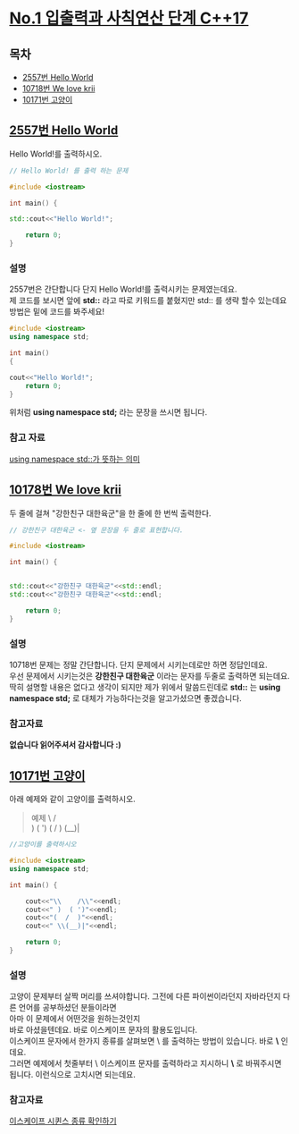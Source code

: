 # <a href="https://www.acmicpc.net/step/1">No.1 입출력과 사칙연산 단계 C++17</a>

## 목차
- [2557번 Hello World](#2557번-Hello-World)
- [10718번 We love krii](#10718번-We-love-krii)
- [10171번 고양이](#10171번-고양이)

## <a href="https://www.acmicpc.net/problem/2557">2557번 Hello World</a> 
Hello World!를 출력하시오.

~~~cpp
// Hello World! 를 출력 하는 문제

#include <iostream>

int main() {

std::cout<<"Hello World!"; 

    return 0;
}
~~~

### 설명
2557번은 간단합니다 단지 Hello World!를 출력시키는 문제였는데요.<br />
제 코드를 보시면 앞에 **std::** 라고 따로 키워드를 붙혔지만 std:: 를 생략 할수 있는데요 방법은 밑에 코드를 봐주세요!
~~~cpp
#include <iostream>
using namespace std;

int main() 
{

cout<<"Hello World!";
    return 0;
}
~~~
위처럼 **using namespace std;** 라는 문장을 쓰시면 됩니다.

### 참고 자료
<a href="https://sites.google.com/site/ub8566/geim-peulogeulaeming-ui-jeongseog/01-cheoeum-mandeuneun-geim/namespace-sayong">using namespace std::가 뜻하는 의미</a>

## <a href="https://www.acmicpc.net/problem/10718">10178번 We love krii</a>
두 줄에 걸쳐 "강한친구 대한육군"을 한 줄에 한 번씩 출력한다.

~~~cpp
// 강한친구 대한육군 <- 옆 문장을 두 줄로 표현합니다.

#include <iostream>

int main() {


std::cout<<"강한친구 대한육군"<<std::endl;
std::cout<<"강한친구 대한육군"<<std::endl;

    return 0;
}
~~~

### 설명
10718번 문제는 정말 간단합니다. 단지 문제에서 시키는데로만 하면 정답인데요.<br />
우선 문제에서 시키는것은 **강한친구 대한육군** 이라는 문자를 두줄로 출력하면 되는데요.<br />
딱히 설명할 내용은 없다고 생각이 되지만 제가 위에서 말씀드린데로 **std::** 는 **using namespace std;** 로 대체가 가능하다는것을 알고가셨으면 좋겠습니다.

### 참고자료
**없습니다 읽어주셔서 감사합니다 :)**

## <a href="https://www.acmicpc.net/problem/10171">10171번 고양이</a>
아래 예제와 같이 고양이를 출력하시오.

> 예제 
\    /\
 )  ( ')
(  /  )
 \(__)|
 
~~~cpp
//고양이를 출력하시오

#include <iostream>
using namespace std;

int main() {

    cout<<"\\    /\\"<<endl;
    cout<<" )  ( ')"<<endl;
    cout<<"(  /  )"<<endl;
    cout<<" \\(__)|"<<endl;

    return 0;
}
~~~

### 설명
고양이 문제부터 살짝 머리를 쓰셔야합니다. 그전에 다른 파이썬이라던지 자바라던지 다른 언어를 공부하셨던 분들이라면<br /> 
아마 이 문제에서 어떤것을 원하는것인지 <br /> 
바로 아셨을텐데요. 바로 이스케이프 문자의 활용도입니다.<br />
이스케이프 문자에서 한가지 종류를 살펴보면 \ 를 출력하는 방법이 있습니다. 바로 **\\** 인데요. <br />
그러면 예제에서 첫줄부터 \ 이스케이프 문자를 출력하라고 지시하니 **\\** 로 바꿔주시면 됩니다. 이런식으로 고치시면 되는데요.

### 참고자료
<a href="https://atomic0x90.github.io/c++/2020/02/17/c++-escape-sequence.html">이스케이프 시퀸스 종류 확인하기</a>






